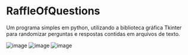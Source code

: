# RaffleOfQuestions
Um programa simples em python, utilizando a biblioteca gráfica Tkinter para randomizar perguntas e respostas contidas em arquivos de texto.

![image](https://user-images.githubusercontent.com/31084564/146365876-9f83352f-38ef-4d3f-bfe5-17b5c14d58c2.png)
![image](https://user-images.githubusercontent.com/31084564/146365906-cd572866-2c73-48fc-8cf0-d55f3671203d.png)
![image](https://user-images.githubusercontent.com/31084564/146365926-d06bccc8-6803-46e1-95e9-07bc29bd49e8.png)
